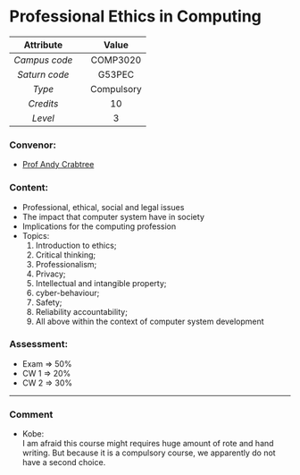 # Professional Ethics in Computing

| Attribute || Value |
|:---------:|:-:|:-----:|
|*Campus code*||COMP3020|
|*Saturn code*||G53PEC|
|*Type*||Compulsory|
|*Credits*||10|
|*Level*||3|

### Convenor:
* [Prof Andy Crabtree](https://www.nottingham.ac.uk/computerscience/people/andy.crabtree)

### Content:
* Professional, ethical, social and legal issues
* The impact that computer system have in society
* Implications for the computing profession
* Topics:
    1. Introduction to ethics;
    2. Critical thinking;
    3. Professionalism;
    4. Privacy;
    5. Intellectual and intangible property;
    6. cyber-behaviour;
    7. Safety;
    8. Reliability accountability;
    9. All above within the context of computer system development

### Assessment:
* Exam $\Longrightarrow$ 50%
* CW 1 $\Longrightarrow$ 20%
* CW 2 $\Longrightarrow$ 30%

----

### Comment

* Kobe:     
    I am afraid this course might requires huge amount of rote and hand writing. But because it is a compulsory course, we apparently do not have a second choice.